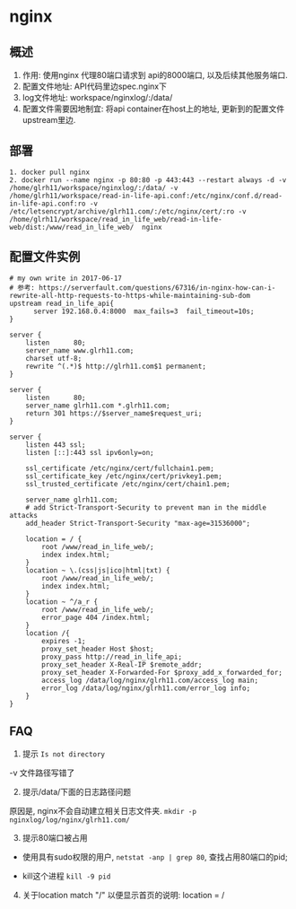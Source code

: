 # nginx

## 概述
1. 作用: 使用nginx 代理80端口请求到 api的8000端口, 以及后续其他服务端口.
2. 配置文件地址: API代码里边spec.nginx下
3. log文件地址: workspace/nginxlog/:/data/
4. 配置文件需要因地制宜: 将api container在host上的地址, 更新到的配置文件upstream里边.


## 部署

```
1. docker pull nginx 
2. docker run --name nginx -p 80:80 -p 443:443 --restart always -d -v /home/glrh11/workspace/nginxlog/:/data/ -v /home/glrh11/workspace/read-in-life-api.conf:/etc/nginx/conf.d/read-in-life-api.conf:ro -v /etc/letsencrypt/archive/glrh11.com/:/etc/nginx/cert/:ro -v /home/glrh11/workspace/read_in_life_web/read-in-life-web/dist:/www/read_in_life_web/  nginx
```

## 配置文件实例

```
# my own write in 2017-06-17
# 参考: https://serverfault.com/questions/67316/in-nginx-how-can-i-rewrite-all-http-requests-to-https-while-maintaining-sub-dom
upstream read_in_life_api{
      server 192.168.0.4:8000  max_fails=3  fail_timeout=10s;
}

server {
    listen      80;
    server_name www.glrh11.com;
    charset utf-8;
    rewrite ^(.*)$ http://glrh11.com$1 permanent;
}

server {
    listen      80;
    server_name glrh11.com *.glrh11.com;
    return 301 https://$server_name$request_uri;
}

server {
    listen 443 ssl;
    listen [::]:443 ssl ipv6only=on;

    ssl_certificate /etc/nginx/cert/fullchain1.pem;
    ssl_certificate_key /etc/nginx/cert/privkey1.pem;
    ssl_trusted_certificate /etc/nginx/cert/chain1.pem;

    server_name glrh11.com;
    # add Strict-Transport-Security to prevent man in the middle attacks
    add_header Strict-Transport-Security "max-age=31536000";
    
    location = / {
        root /www/read_in_life_web/;
        index index.html;
    }
    location ~ \.(css|js|ico|html|txt) {
        root /www/read_in_life_web/;
        index index.html;
    }
    location ~ ^/a_r {
        root /www/read_in_life_web/;
        error_page 404 /index.html;
    }  
    location /{
        expires -1;
        proxy_set_header Host $host;
        proxy_pass http://read_in_life_api;
        proxy_set_header X-Real-IP $remote_addr;
        proxy_set_header X-Forwarded-For $proxy_add_x_forwarded_for;
        access_log /data/log/nginx/glrh11.com/access_log main;
        error_log /data/log/nginx/glrh11.com/error_log info;
    }
}
```

## FAQ

1. 提示 `Is not directory`

-v 文件路径写错了

2. 提示/data/下面的日志路径问题

原因是, nginx不会自动建立相关日志文件夹. `mkdir -p nginxlog/log/nginx/glrh11.com/`

3. 提示80端口被占用

+ 使用具有sudo权限的用户, `netstat -anp | grep 80`, 查找占用80端口的pid;

+ kill这个进程 `kill -9 pid`

4. 关于location match "/" 以便显示首页的说明: location = /
